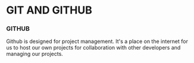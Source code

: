 # GIT AND GITHUB
### GITHUB

Github is designed for project management. It's a place on the internet for us to host our own projects for collaboration with other developers and managing our projects.

